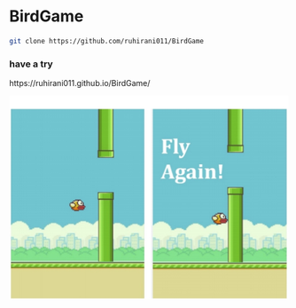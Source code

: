 # BirdGame

```bash
git clone https://github.com/ruhirani011/BirdGame
 ```
 <h3>have a try</h3>
 https://ruhirani011.github.io/BirdGame/


![](images/flpbird.jpg)
